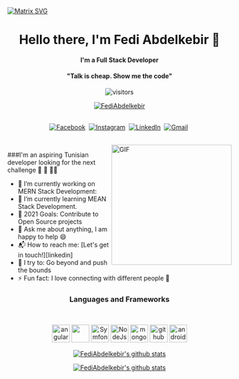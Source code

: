 
  [![Matrix SVG](https://raw.githubusercontent.com/rodrigograca31/rodrigograca31/master/matrix.svg)](https://www.youtube.com/watch?v=SDkAGkd4NLc) 
<p>
  <h1 align="center"><b>Hello there, I'm Fedi Abdelkebir 👋</b></h1>
</p>
<h4 align="center"><b>I'm a Full Stack Developer</b></h4>
<p>
  <h4 align="center"><b>"Talk is cheap. Show me the code"</b></h4>
</p>

<p align="center">
    <img align="center" alt="visitors" src="https://gpvc.arturio.dev/Sumanth-Talluri" />
</p>
  <p align="center"> <a href="https://github.com/ryo-ma/github-profile-trophy"><img src="https://github-profile-trophy.vercel.app/?username=FediAbdelkebir" alt="FediAbdelkebir" /></a> </p>

<p align="center">
<br>
<a href="https://www.facebook.com/smarty.saisumanth"><img src="https://img.shields.io/badge/facebook-%231877F2.svg?&style=for-the-badge&logo=facebook&logoColor=white" alt="Facebook" /></a>&nbsp;
<a href="https://instagram.com/the.cs.geek?igshid=1mamru7aa53b2"><img src="https://img.shields.io/badge/instagram-%23E4405F.svg?&style=for-the-badge&logo=instagram&logoColor=white" alt="Instagram" /></a>&nbsp;
<a href="https://www.linkedin.com/in/tv-sai-sumanth-3b7811141/"><img src="https://img.shields.io/badge/linkedin-%230077B5.svg?&style=for-the-badge&logo=linkedin&logoColor=white" alt="LinkedIn" /></a>&nbsp;
<a href="mailto:tallurisaisumanth77@gmail.com?subject=Hola%20Sumanth"><img src="https://img.shields.io/badge/gmail-%23D14836.svg?&style=for-the-badge&logo=gmail&logoColor=white" alt="Gmail"/></a>&nbsp;
<!--<a href="https://kkvanonymous.github.io/"><img alt="Website" src="https://img.shields.io/website?style=for-the-badge&up_message=portfolio&url=https%3A%2F%2Fkkvanonymous.github.io%2F"></a>-->
</p>

<br>

<img align="right" height="270px" alt="GIF" src="https://i.pinimg.com/originals/e4/26/70/e426702edf874b181aced1e2fa5c6cde.gif" />

###I'm an aspiring Tunisian  developer looking for the next challenge  👋 👋 👋😊

- 🔭 I’m currently working on MERN Stack Development:
- 🌱 I’m currently learning MEAN Stack Development.
- 🥅 2021 Goals: Contribute to Open Source projects
- 💬 Ask me about anything, I am happy to help :smile:
- 📬 How to reach me: [Let's get in touch!][linkedin]
- 🧗 I try to: Go beyond and push the bounds
- ⚡ Fun fact: I love connecting with different people :raised_hands:

<h3 align="center">Languages and Frameworks</h3>
<br>

<p align="center">
  <img src="https://seeklogo.com/images/A/angular-logo-CF8B6B5B10-seeklogo.com.png" alt="angular" width="40" height="40"/>
    <img src="https://www.vectorlogo.zone/logos/reactjs/reactjs-icon.svg" width="40" height="40"/> 
  <img src="https://seeklogo.com/images/S/symfony-logo-AA34C8FC16-seeklogo.com.png" alt="Symfony" width="40" height="40"/>
  <img src="https://www.logolynx.com/images/logolynx/c5/c509c38cb89bcf556b2051222663f398.png" alt="NodeJs" width="40" height="40"/>
  <img src="https://www.vectorlogo.zone/logos/mongodb/mongodb-icon.svg" alt="mongo" width="40" height="40"/>

  
  <img src="https://www.vectorlogo.zone/logos/github/github-tile.svg" alt="github" width="40" height="40"/> 
    <img src="https://www.vectorlogo.zone/logos/android/android-icon.svg" alt="android" width="40" height="40"/> 

 </p>

<p align="center">
  <a href="https://github.com/FediAbdelkebir">
    <img src="https://github-readme-stats.vercel.app/api?username=FediAbdelkebir&count_private=true&hide_border=true&show_icons=true" alt="FediAbdelkebir's github stats">
  </a>
</p>
<p align="center">
  <a href="https://github.com/FediAbdelkebir">
    <img src="https://github-readme-stats.vercel.app/api/top-langs/?username=FediAbdelkebir&layout=compact&hide_border=true&show_icons=true&count_private=true" alt="FediAbdelkebir's github stats">
  </a>
</p>

